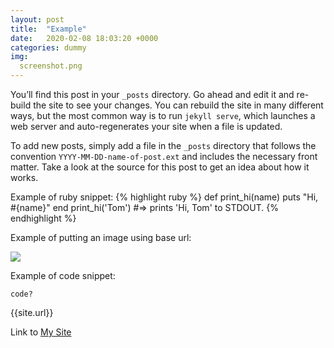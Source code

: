 ```yaml
---
layout: post
title:  "Example"
date:   2020-02-08 18:03:20 +0000
categories: dummy
img:
  screenshot.png
---
```

You’ll find this post in your `_posts` directory. Go ahead and edit it and re-build the site to see your changes. You can rebuild the site in many different ways, but the most common way is to run `jekyll serve`, which launches a web server and auto-regenerates your site when a file is updated.

To add new posts, simply add a file in the `_posts` directory that follows the convention `YYYY-MM-DD-name-of-post.ext` and includes the necessary front matter. Take a look at the source for this post to get an idea about how it works.


Example of ruby snippet:
{% highlight ruby %}
def print_hi(name)
  puts "Hi, #{name}"
end
print_hi('Tom')
#=> prints 'Hi, Tom' to STDOUT.
{% endhighlight %}

Example of putting an image using base url:

![]({{site.baseurl}}/img/screenshot.png)

Example of code snippet:
```
code?
```



{{site.url}}


Link to [My Site][my-site]

[my-site]: https://kevinnlei.github.io/site/
